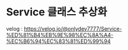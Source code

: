 # Service 클래스 추상화

velog : https://velog.io/@onlydev7777/Service-%ED%81%B4%EB%9E%98%EC%8A%A4-%EC%B6%94%EC%83%81%ED%99%94
